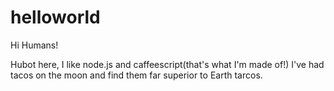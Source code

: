 # helloworld

Hi Humans!

Hubot here, I like node.js and caffeescript(that's what I'm made of!)
I've had tacos on the moon and find them far superior to Earth tarcos.
